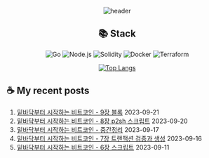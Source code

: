 <div align="center">

![header](https://capsule-render.vercel.app/api?type=waving&color=auto&height=200&section=header&text=Hyohwak%20Lee&fontSize=80)

## 📚 Stack

![Go](https://img.shields.io/badge/Go-00ADD8?style=for-the-badge&logo=go&logoColor=white)
![Node.js](https://img.shields.io/badge/Node.js-43853D?style=for-the-badge&logo=node.js&logoColor=white)
![Solidity](https://img.shields.io/badge/solidity-363636?style=for-the-badge&logo=solidity&logoColor=white)
![Docker](https://img.shields.io/badge/docker-%230db7ed.svg?style=for-the-badge&logo=docker&logoColor=white)
![Terraform](https://img.shields.io/badge/terraform-%235835CC.svg?style=for-the-badge&logo=terraform&logoColor=white)

[![Top Langs](https://github-readme-stats.vercel.app/api/top-langs/?username=piatoss3612&layout=compact)](https://github.com/piatoss3612/github-readme-stats)

</div>

## ☕ My recent posts

1. [밑바닥부터 시작하는 비트코인 - 9장 블록](https://piatoss3612.tistory.com/26) 2023-09-21
2. [밑바닥부터 시작하는 비트코인 - 8장 p2sh 스크립트](https://piatoss3612.tistory.com/25) 2023-09-20
3. [밑바닥부터 시작하는 비트코인 - 중간정리](https://piatoss3612.tistory.com/24) 2023-09-17
4. [밑바닥부터 시작하는 비트코인 - 7장 트랜잭션 검증과 생성](https://piatoss3612.tistory.com/23) 2023-09-16
5. [밑바닥부터 시작하는 비트코인 - 6장 스크립트](https://piatoss3612.tistory.com/22) 2023-09-11